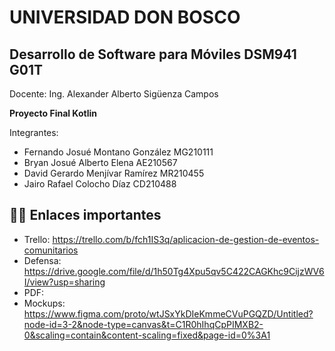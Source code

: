 # UNIVERSIDAD DON BOSCO
## Desarrollo de Software para Móviles DSM941 G01T 
Docente: Ing. Alexander Alberto Sigüenza Campos


**Proyecto Final Kotlin**

Integrantes:

- Fernando Josué Montano González MG210111
- Bryan Josué Alberto Elena AE210567
- David Gerardo Menjívar Ramírez MR210455
- Jairo Rafael Colocho Díaz CD210488

## ⛓️‍💥 Enlaces importantes
- Trello: https://trello.com/b/fch1IS3q/aplicacion-de-gestion-de-eventos-comunitarios
- Defensa: https://drive.google.com/file/d/1h50Tg4Xpu5qv5C422CAGKhc9CijzWV6I/view?usp=sharing
- PDF:
- Mockups: https://www.figma.com/proto/wtJSxYkDIeKmmeCVuPGQZD/Untitled?node-id=3-2&node-type=canvas&t=C1R0hIhqCpPIMXB2-0&scaling=contain&content-scaling=fixed&page-id=0%3A1
